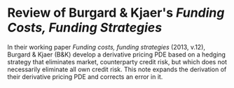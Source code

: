 # Review of Burgard & Kjaer's *Funding Costs, Funding Strategies*

In their working paper *Funding costs, funding strategies* (2013, v.12), Burgard & Kjaer (B&K) develop a derivative pricing PDE based on a hedging strategy that eliminates market, counterparty credit risk, but which does not necessarily eliminate all own credit risk. This note expands the derivation of their derivative pricing PDE and corrects an error in it.
